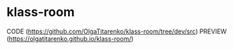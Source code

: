 # klass-room
CODE (https://github.com/OlgaTitarenko/klass-room/tree/dev/src)
PREVIEW (https://olgatitarenko.github.io/klass-room/)
